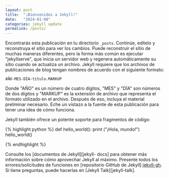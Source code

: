 ```yaml
---
layout: post
title:  "¡Bienvenidos a Jekyll!"
date:   "2024-01-08"
categories: jekyll update
permalink: /posts/
---
```

Encontrarás esta publicación en tu directorio `_posts`. Continúe, edítelo y reconstruya el sitio para ver los cambios. Puede reconstruir el sitio de muchas maneras diferentes, pero la forma más común es ejecutar "jekyllserve", que inicia un servidor web y regenera automáticamente su sitio cuando se actualiza un archivo.
Jekyll requiere que los archivos de publicaciones de blog tengan nombres de acuerdo con el siguiente formato:

`AÑO-MES-DÍA-título.MARKUP`

Donde "AÑO" es un número de cuatro dígitos, "MES" y "DÍA" son números de dos dígitos y "MARKUP" es la extensión de archivo que representa el formato utilizado en el archivo. Después de eso, incluya el material preliminar necesario.
Eche un vistazo a la fuente de esta publicación para tener una idea de cómo funciona.

Jekyll también ofrece un potente soporte para fragmentos de código:

{% highlight python %}
   def hello_world():
       print ("¡Hola, mundo!")
       hello_world()

{% endhighlight %}

Consulte los [documentos de Jekyll][jekyll-
docs] para obtener más información sobre cómo aprovechar Jekyll al máximo. Presente todos los errores/solicitudes de funciones en [repositorio GitHub de Jekyll] [jekyll-gh]. Si tiene preguntas, puede hacerlas en [Jekyll Talk][jekyll-talk].

[documentos jekyll]: https://jekyllrb.com/docs/home
[jekyll-gh]: https://github.com/jekyll/jekyll
[jekyll-charla]: https://talk.jekyllrb.com/
